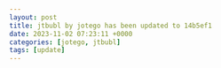 ```yaml
---
layout: post
title: jtbubl by jotego has been updated to 14b5ef1
date: 2023-11-02 07:23:11 +0000
categories: [jotego, jtbubl]
tags: [update]
---
```


